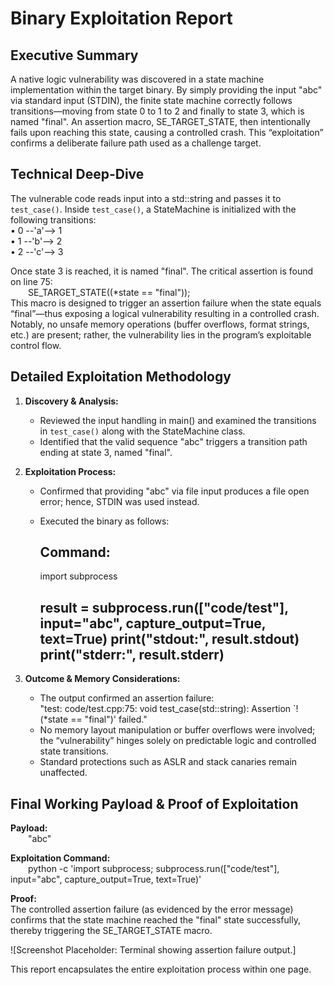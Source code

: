 # Binary Exploitation Report

## Executive Summary  
A native logic vulnerability was discovered in a state machine implementation within the target binary. By simply providing the input "abc" via standard input (STDIN), the finite state machine correctly follows transitions—moving from state 0 to 1 to 2 and finally to state 3, which is named "final". An assertion macro, SE_TARGET_STATE, then intentionally fails upon reaching this state, causing a controlled crash. This “exploitation” confirms a deliberate failure path used as a challenge target.

## Technical Deep-Dive  
The vulnerable code reads input into a std::string and passes it to `test_case()`. Inside `test_case()`, a StateMachine is initialized with the following transitions:  
• 0 --'a'--> 1  
• 1 --'b'--> 2  
• 2 --'c'--> 3  

Once state 3 is reached, it is named "final". The critical assertion is found on line 75:  
  SE_TARGET_STATE((*state == "final"));  
This macro is designed to trigger an assertion failure when the state equals “final”—thus exposing a logical vulnerability resulting in a controlled crash. Notably, no unsafe memory operations (buffer overflows, format strings, etc.) are present; rather, the vulnerability lies in the program’s exploitable control flow.

## Detailed Exploitation Methodology  
1. **Discovery & Analysis:**  
   - Reviewed the input handling in main() and examined the transitions in `test_case()` along with the StateMachine class.
   - Identified that the valid sequence "abc" triggers a transition path ending at state 3, named "final".  
     
2. **Exploitation Process:**  
   - Confirmed that providing "abc" via file input produces a file open error; hence, STDIN was used instead.  
   - Executed the binary as follows:  
     
     Command:
     ------------------------------------------------------------------
     import subprocess
     
     result = subprocess.run(["code/test"], input="abc", capture_output=True, text=True)
     print("stdout:", result.stdout)
     print("stderr:", result.stderr)
     ------------------------------------------------------------------
     
3. **Outcome & Memory Considerations:**  
   - The output confirmed an assertion failure:  
     "test: code/test.cpp:75: void test_case(std::string): Assertion `!(*state == "final")' failed."  
   - No memory layout manipulation or buffer overflows were involved; the “vulnerability” hinges solely on predictable logic and controlled state transitions.  
   - Standard protections such as ASLR and stack canaries remain unaffected.

## Final Working Payload & Proof of Exploitation  
**Payload:**  
  "abc"

**Exploitation Command:**  
  python -c 'import subprocess; subprocess.run(["code/test"], input="abc", capture_output=True, text=True)'

**Proof:**  
The controlled assertion failure (as evidenced by the error message) confirms that the state machine reached the "final" state successfully, thereby triggering the SE_TARGET_STATE macro.

![Screenshot Placeholder: Terminal showing assertion failure output.]

This report encapsulates the entire exploitation process within one page.